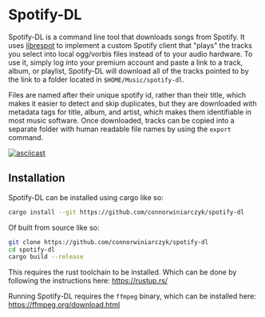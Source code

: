 # Spotify-DL

Spotify-DL is a command line tool that downloads songs from Spotify.
It uses
[librespot](https://github.com/librespot-org/librespot)
to implement a custom Spotify client that "plays" the tracks you select
into local ogg/vorbis files instead of to your audio hardware.
To use it, simply log into your premium account and paste a link to a track, album, or playlist,
Spotify-DL will download all of the tracks pointed to by the link to a folder located in
`$HOME/Music/spotify-dl`.

Files are named after their unique spotify id, rather than their title, which makes it
easier to detect and skip duplicates, but they are downloaded with metadata tags
for title, album, and artist, which makes them identifiable in most music software.
Once downloaded, tracks can be copied into a separate folder with human readable file
names by using the `export` command.

[![asciicast](https://asciinema.org/a/731843.svg)](https://asciinema.org/a/731843)

## Installation

Spotify-DL can be installed using cargo like so:

```bash
cargo install --git https://github.com/connorwiniarczyk/spotify-dl
```

Of built from source like so:

```bash
git clone https://github.com/connorwiniarczyk/spotify-dl
cd spotify-dl
cargo build --release
```

This requires the rust toolchain to be installed. Which can be done by
following the instructions here:
https://rustup.rs/

Running Spotify-DL requires the `ffmpeg` binary, which can be installed here:
https://ffmpeg.org/download.html
